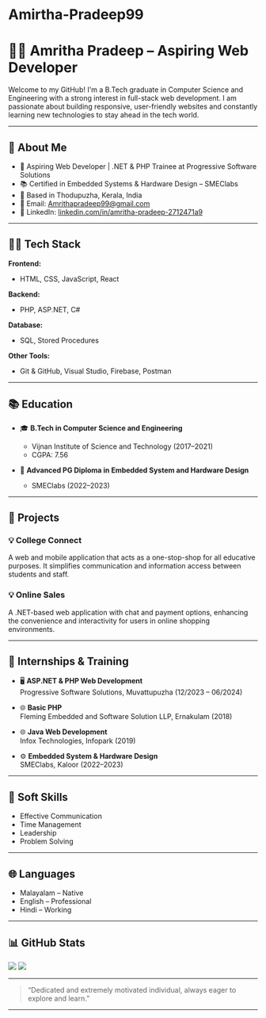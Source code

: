 # Amirtha-Pradeep99
# 👩‍💻 Amritha Pradeep – Aspiring Web Developer

Welcome to my GitHub! I'm a B.Tech graduate in Computer Science and Engineering with a strong interest in full-stack web development. I am passionate about building responsive, user-friendly websites and constantly learning new technologies to stay ahead in the tech world.

---

## 🎯 About Me

- 💼 Aspiring Web Developer | .NET & PHP Trainee at Progressive Software Solutions
- 📚 Certified in Embedded Systems & Hardware Design – SMEClabs
- 📌 Based in Thodupuzha, Kerala, India
- 📧 Email: [Amrithapradeep99@gmail.com](mailto:Amrithapradeep99@gmail.com)
- 🔗 LinkedIn: [linkedin.com/in/amritha-pradeep-2712471a9](https://www.linkedin.com/in/amritha-pradeep-2712471a9/)

---

## 🧑‍💻 Tech Stack

**Frontend:**
- HTML, CSS, JavaScript, React

**Backend:**
- PHP, ASP.NET, C#

**Database:**
- SQL, Stored Procedures

**Other Tools:**
- Git & GitHub, Visual Studio, Firebase, Postman

---

## 📚 Education

- 🎓 **B.Tech in Computer Science and Engineering**
  - Vijnan Institute of Science and Technology (2017–2021)
  - CGPA: 7.56

- 📜 **Advanced PG Diploma in Embedded System and Hardware Design**
  - SMEClabs (2022–2023)

---

## 📂 Projects

### 💡 College Connect
A web and mobile application that acts as a one-stop-shop for all educative purposes. It simplifies communication and information access between students and staff.

### 💡 Online Sales
A .NET-based web application with chat and payment options, enhancing the convenience and interactivity for users in online shopping environments.

---

## 🏢 Internships & Training

- 🖥️ **ASP.NET & PHP Web Development**  
  Progressive Software Solutions, Muvattupuzha (12/2023 – 06/2024)

- 🌐 **Basic PHP**  
  Fleming Embedded and Software Solution LLP, Ernakulam (2018)

- 🌐 **Java Web Development**  
  Infox Technologies, Infopark (2019)

- ⚙️ **Embedded System & Hardware Design**  
  SMEClabs, Kaloor (2022–2023)

---

## 🧠 Soft Skills

- Effective Communication  
- Time Management  
- Leadership  
- Problem Solving  

---

## 🌐 Languages

- Malayalam – Native  
- English – Professional  
- Hindi – Working  

---

## 📊 GitHub Stats

![](https://github-readme-stats.vercel.app/api?username=navendunandu&theme=radical&hide_border=false&include_all_commits=true&count_private=true)
![](https://github-readme-stats.vercel.app/api/top-langs/?username=navendunandu&layout=compact&theme=radical&hide_border=false)

---

> “Dedicated and extremely motivated individual, always eager to explore and learn.”

---
